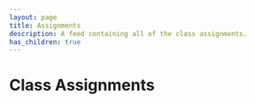 ```yaml
---
layout: page
title: Assignments
description: A feed containing all of the class assignments.
has_children: true
---
```


# Class Assignments